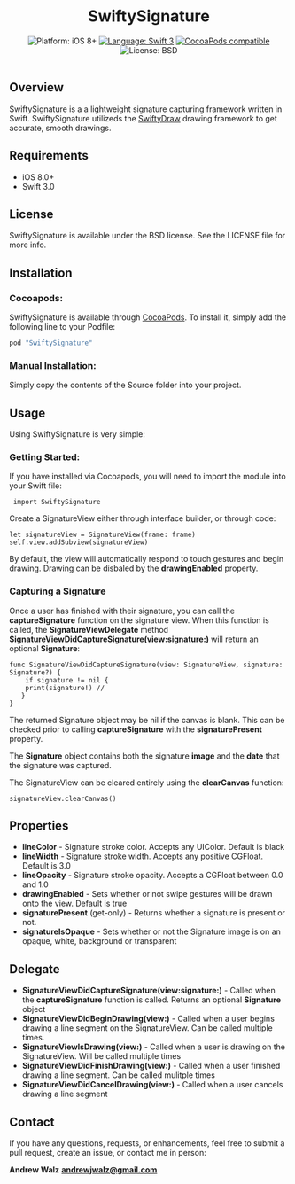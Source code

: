 <h1 align="center">SwiftySignature</h1>

<p align="center">
    <img src="https://img.shields.io/badge/platform-iOS%208%2B-blue.svg?style=flat" alt="Platform: iOS 8+"/>
    <a href="https://developer.apple.com/swift"><img src="https://img.shields.io/badge/language-swift%203-4BC51D.svg?style=flat" alt="Language: Swift 3" /></a>
    <a href="https://cocoapods.org/pods/SwiftySignature"><img src="https://img.shields.io/cocoapods/v/SwiftySignature.svg?style=flat" alt="CocoaPods compatible" /></a>
    <img src="http://img.shields.io/badge/license-BSD-lightgrey.svg?style=flat" alt="License: BSD" /> <br><br>
</p>

## Overview

SwiftySignature is a a lightweight signature capturing framework written in Swift. SwiftySignature utilizeds the [SwiftyDraw](https://github.com/Awalz/SwiftyDraw) drawing framework to get accurate, smooth drawings. 

## Requirements
* iOS 8.0+
* Swift 3.0

## License

SwiftySignature is available under the BSD license. See the LICENSE file for more info.

## Installation

### Cocoapods:

SwiftySignature is available through [CocoaPods](http://cocoapods.org). To install
it, simply add the following line to your Podfile:

```ruby
pod "SwiftySignature"
```

### Manual Installation:

Simply copy the contents of the Source folder into your project.

## Usage

Using SwiftySignature is very simple:

### Getting Started:

If you have installed via Cocoapods, you will need to import the module into your Swift file:

     import SwiftySignature

Create a SignatureView either through interface builder, or through code:

    let signatureView = SignatureView(frame: frame)
    self.view.addSubview(signatureView)
    
By default, the view will automatically respond to touch gestures and begin drawing. Drawing can be disbaled by the **drawingEnabled** property. 

### Capturing a Signature

Once a user has finished with their signature, you can call the **captureSignature** function on the signature view. When this function is called, the **SignatureViewDelegate** method **SignatureViewDidCaptureSignature(view:signature:)** will return an optional **Signature**:

    func SignatureViewDidCaptureSignature(view: SignatureView, signature: Signature?) {
    	if signature != nil {
       	print(signature!) // 
       }
    }
    
The returned Signature object may be nil if the canvas is blank. This can be checked prior to calling **captureSignature** with the **signaturePresent** property.

The **Signature** object contains both the signature **image** and the **date** that the signature was captured. 

The SignatureView can be cleared entirely using the **clearCanvas** function:

    signatureView.clearCanvas()
    
## Properties

* **lineColor** - Signature stroke color. Accepts any UIColor. Default is black
* **lineWidth** - Signature stroke width. Accepts any positive CGFloat. Default is 3.0
* **lineOpacity** - Signature stroke opacity. Accepts a CGFloat between 0.0 and 1.0
* **drawingEnabled** - Sets whether or not swipe gestures will be drawn onto the view. Default is true
* **signaturePresent** (get-only) - Returns whether a signature is present or not. 
* **signatureIsOpaque** - Sets whether or not the Signature image is on an opaque, white, background or transparent
    
## Delegate 

* **SignatureViewDidCaptureSignature(view:signature:)** - Called when the **captureSignature** function is called. Returns an optional **Signature** object
* **SignatureViewDidBeginDrawing(view:)** - Called when a user begins drawing a line segment on the SignatureView. Can be called multiple times.
* **SignatureViewIsDrawing(view:)** - Called when a user is drawing on the SignatureView. Will be called multiple times
* **SignatureViewDidFinishDrawing(view:)** - Called when a user finished drawing a line segment. Can be called mulitple times
* **SignatureViewDidCancelDrawing(view:)** - Called when a user cancels drawing a line segment

## Contact

If you have any questions, requests, or enhancements, feel free to submit a pull request, create an issue, or contact me in person:

**Andrew Walz**
**andrewjwalz@gmail.com**

